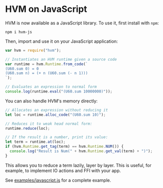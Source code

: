 HVM on JavaScript
=================

HVM is now available as a JavaScript library. To use it, first install with `npm`:

```
npm i hvm-js
```

Then, import and use it on your JavaScript application:

```javascript
var hvm = require("hvm");

// Instantiates an HVM runtime given a source code
var runtime = hvm.Runtime.from_code(`
(U60.sum 0) = 0
(U60.sum n) = (+ n (U60.sum (- n 1)))
`);

// Evaluates an expression to normal form
console.log(runtime.eval("(U60.sum 10000000)"));
```

You can also handle HVM's memory directly:

```javascript
// Allocates an expression without reducing it
let loc = runtime.alloc_code("(U60.sum 10)");

// Reduces it to weak head normal form:
runtime.reduce(loc);

// If the result is a number, print its value:
let term = runtime.at(loc);
if (hvm.Runtime.get_tag(term) == hvm.Runtime.NUM()) {
  console.log("Result is Num(" + hvm.Runtime.get_val(term) + ")");
}
```

This allows you to reduce a term lazily, layer by layer. This is useful, for
example, to implement IO actions and FFI with your app.

See [examples/javascript.js](examples/javascript.js) for a complete example.

